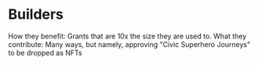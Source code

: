 # Builders

How they benefit: Grants that are 10x the size they are used to.
What they contribute: Many ways, but namely, approving "Civic Superhero Journeys" to be dropped as NFTs